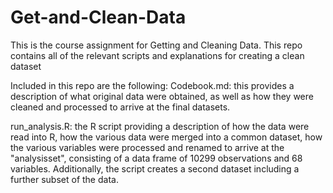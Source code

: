 # Get-and-Clean-Data
This is the course assignment for Getting and Cleaning Data. This repo contains all of the relevant scripts and explanations for creating a clean dataset

Included in this repo are the following:
Codebook.md: this provides a description of what original data were obtained, as well as how they were cleaned and processed to arrive at the final datasets.

run_analysis.R: the R script providing a description of how the data were read into R, how the various data were merged into a common dataset, how the various variables were processed and renamed to arrive at the "analysisset", consisting of a data frame of 10299 observations and 68 variables. Additionally, the script creates a second dataset including a further subset of the data.
